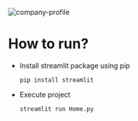 ![company-profile](https://github.com/aratheunseen/python-mini-apps/assets/62181222/08834dd5-b53b-47f3-9f81-e9c4489ae169)


# How to run?

- Install streamlit package using pip

      pip install streamlit

- Execute project

      streamlit run Home.py
